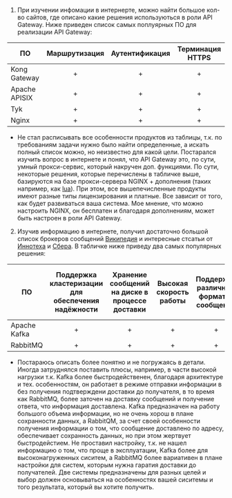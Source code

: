 1. При изучении инфомации в интернерте, можно найти большое кол-во сайтов, где описано какие решения используються в роли API Gateway. Ниже приведен список самых поплуярных ПО для реализации API Gateway:

| ПО | Маршрутизация | Аутентификация | Терминация HTTPS |
|---|:---:|:---:|:---:|
| Kong Gateway | + | + | + |
| Apache APISIX | + | + | + |
| Tyk | + | + | + |
| Nginx | + | + | + |

 * Не стал расписывать все особенности продуктов из таблицы, т.к. по требованиям задачи нужно было найти определенные, а искать полный список можно, но неизвестно для какой цели. Постарался изучить вопрос в интернете и понял, что API Gateway это, по сути, умный прокси-сервис, который накручен доп. функциями. По сути, некоторые решения, которые перечислены в табличке выше, базируются на базе прокси-сервера NGINX + дополнения (таких например, как [lua](https://github.com/openresty/lua-nginx-module#videos)). При этом, все вышепечисленные продукты имеют разные типы лицензирования и платные. Все зависит от того, как будет развиваться ваша система. Мое мнение, что можно настроить NGINX, он бесплатен и благодаря дополнениям, может быть настроен в роли API Gateway.

2. Изучив информацию  в интернете, получил достаточно большой список брокеров сообщений [Википедия](https://ru.wikipedia.org/wiki/Брокер_сообщений#:~:text=Список%20брокеров%20сообщений) и интересные стсатьи от [Иннотеха](https://habr.com/ru/companies/innotech/articles/698838/) и [Сбера](https://habr.com/ru/companies/sberbank/articles/669456/). В табличке ниже приведу два самых популярных решения:

| ПО | Поддержка кластеризации для обеспечения надёжности | Хранение сообщений на диске в процессе доставки | Высокая скорость работы | Поддержка различный форматов сообщений | Разделение прав доступа к различным потокам сообщений | Простота эксплуатации |
|---|:---:|:---:|:---:|:---:|:---:|:---:|
| Apache Kafka | + | + | + | + | + | ? |
| RabbitMQ | + | + | + | + | + | ? |

 * Постараюсь описать более понятно и не погружаясь в детали. Иногда затруднялся поставить плюсы, например, в части высокой нагрузки т.к. Kafka более быстродейственен, благодаря архитектуре и тех. особенностям, он работает в режиме отправки информации в без получения подтверждени доставки до получателя, в то время как RabbitMQ, более заточен на доставку сообщений и получение ответа, что информация доставлена. Kafka предназначен на работу большого объема информации, но не очень хорош в плане сохранности данных, а RabbitQM, за счет своей особенности получения информации о том, что сообщение доставлено по адресу, обеспечивает сохранность данных, но при этом жертвует быстродейстием. Не проставил настройку, т.к. не нашел информацию  о том, что проще в эксплуатации, Kafka более для высоконагруженных сиситем, а RabbitMQ более вариативен в плане настройки для систем, которым нужна гаратия доставки до получателей. Две системы предназначены для разных целей и выбор должен основываться на особенностях вашей сиситемы и того результата, который вы хотите получить.
